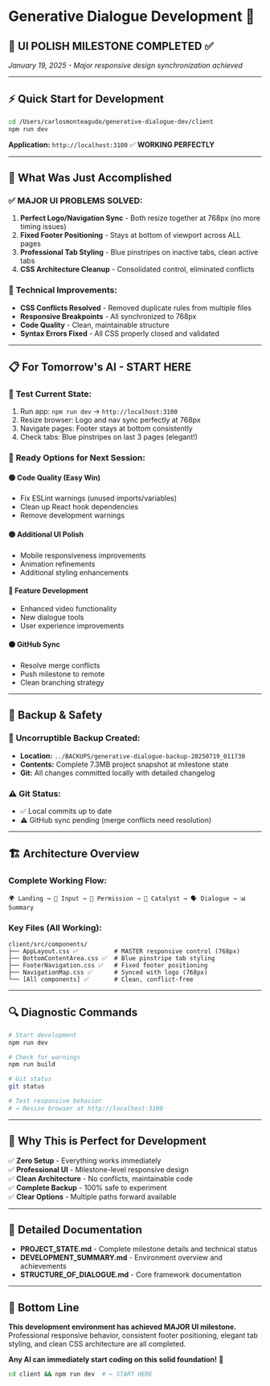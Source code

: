 # Generative Dialogue Development 🚀

## 🎊 **UI POLISH MILESTONE COMPLETED** ✅
*January 19, 2025 - Major responsive design synchronization achieved*

---

## ⚡ **Quick Start for Development**

```bash
cd /Users/carlosmonteagudo/generative-dialogue-dev/client
npm run dev
```
**Application:** `http://localhost:3100` ✅ **WORKING PERFECTLY**

---

## 🎯 **What Was Just Accomplished**

### ✅ **MAJOR UI PROBLEMS SOLVED:**
1. **Perfect Logo/Navigation Sync** - Both resize together at 768px (no more timing issues)
2. **Fixed Footer Positioning** - Stays at bottom of viewport across ALL pages  
3. **Professional Tab Styling** - Blue pinstripes on inactive tabs, clean active tabs
4. **CSS Architecture Cleanup** - Consolidated control, eliminated conflicts

### 🔧 **Technical Improvements:**
- **CSS Conflicts Resolved** - Removed duplicate rules from multiple files
- **Responsive Breakpoints** - All synchronized to 768px 
- **Code Quality** - Clean, maintainable structure
- **Syntax Errors Fixed** - All CSS properly closed and validated

---

## 📋 **For Tomorrow's AI - START HERE**

### 🎯 **Test Current State:**
1. Run app: `npm run dev` → `http://localhost:3100`
2. Resize browser: Logo and nav sync perfectly at 768px
3. Navigate pages: Footer stays at bottom consistently  
4. Check tabs: Blue pinstripes on last 3 pages (elegant!)

### 🚀 **Ready Options for Next Session:**

#### **🟢 Code Quality (Easy Win)**
- Fix ESLint warnings (unused imports/variables)
- Clean up React hook dependencies
- Remove development warnings

#### **🟡 Additional UI Polish** 
- Mobile responsiveness improvements
- Animation refinements
- Additional styling enhancements

#### **🔵 Feature Development**
- Enhanced video functionality  
- New dialogue tools
- User experience improvements

#### **🟠 GitHub Sync**
- Resolve merge conflicts
- Push milestone to remote
- Clean branching strategy

---

## 💾 **Backup & Safety**

### 🔐 **Uncorruptible Backup Created:**
- **Location:** `../BACKUPS/generative-dialogue-backup-20250719_011730`
- **Contents:** Complete 7.3MB project snapshot at milestone state
- **Git:** All changes committed locally with detailed changelog

### ⚠️ **Git Status:** 
- ✅ Local commits up to date
- ⚠️ GitHub sync pending (merge conflicts need resolution)

---

## 🏗️ **Architecture Overview**

### **Complete Working Flow:**
```
🌍 Landing → 📝 Input → 🎥 Permission → 💬 Catalyst → 🗣️ Dialogue → 📊 Summary
```

### **Key Files (All Working):**
```
client/src/components/
├── AppLayout.css ✅          # MASTER responsive control (768px)
├── BottomContentArea.css ✅  # Blue pinstripe tab styling  
├── FooterNavigation.css ✅   # Fixed footer positioning
├── NavigationMap.css ✅      # Synced with logo (768px)
└── [All components] ✅       # Clean, conflict-free
```

---

## 🔍 **Diagnostic Commands**

```bash
# Start development
npm run dev

# Check for warnings  
npm run build

# Git status
git status

# Test responsive behavior
# → Resize browser at http://localhost:3100
```

---

## 🎊 **Why This is Perfect for Development**

✅ **Zero Setup** - Everything works immediately  
✅ **Professional UI** - Milestone-level responsive design  
✅ **Clean Architecture** - No conflicts, maintainable code  
✅ **Complete Backup** - 100% safe to experiment  
✅ **Clear Options** - Multiple paths forward available  

---

## 📖 **Detailed Documentation**

- **PROJECT_STATE.md** - Complete milestone details and technical status
- **DEVELOPMENT_SUMMARY.md** - Environment overview and achievements  
- **STRUCTURE_OF_DIALOGUE.md** - Core framework documentation

---

## 🎯 **Bottom Line**

**This development environment has achieved MAJOR UI milestone.** Professional responsive behavior, consistent footer positioning, elegant tab styling, and clean CSS architecture are all completed. 

**Any AI can immediately start coding on this solid foundation!** 🚀

```bash
cd client && npm run dev  # ← START HERE
``` 